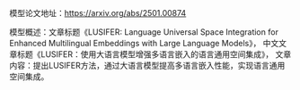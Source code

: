 模型论文地址：https://arxiv.org/abs/2501.00874

模型概述：文章标题《LUSIFER: Language Universal Space Integration for Enhanced Multilingual Embeddings with Large Language Models》，
中文文章标题《LUSIFER：使用大语言模型增强多语言嵌入的语言通用空间集成》，
文章内容：提出LUSIFER方法，通过大语言模型提高多语言嵌入性能，实现语言通用空间集成。
